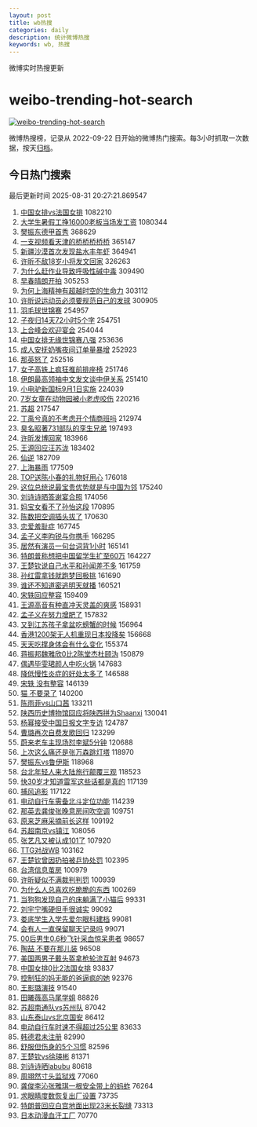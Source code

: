 ```yaml
---
layout: post
title: wb热搜
categories: daily
description: 统计微博热搜
keywords: wb, 热搜
---
```


微博实时热搜更新

# weibo-trending-hot-search

[![weibo-trending-hot-search](https://github.com/ameizi/weibo-trending-hot-search/actions/workflows/ci.yml/badge.svg)](https://github.com/ameizi/weibo-trending-hot-search/actions/workflows/ci.yml)

微博热搜榜，记录从 2022-09-22 日开始的微博热门搜索。每3小时抓取一次数据，按天[归档](./archives)。

## 今日热门搜索

<!-- BEGIN --> 
最后更新时间 2025-08-31 20:27:21.869547 
1. [中国女排vs法国女排](https://s.weibo.com/weibo?q=%E4%B8%AD%E5%9B%BD%E5%A5%B3%E6%8E%92vs%E6%B3%95%E5%9B%BD%E5%A5%B3%E6%8E%92&t=31&band_rank=1&Refer=top) 1082210
1. [大学生暑假工挣16000老板当场发工资](https://s.weibo.com/weibo?q=%23%E5%A4%A7%E5%AD%A6%E7%94%9F%E6%9A%91%E5%81%87%E5%B7%A5%E6%8C%A316000%E8%80%81%E6%9D%BF%E5%BD%93%E5%9C%BA%E5%8F%91%E5%B7%A5%E8%B5%84%23&t=31&band_rank=1&Refer=top) 1080344
1. [樊振东德甲首秀](https://s.weibo.com/weibo?q=%23%E6%A8%8A%E6%8C%AF%E4%B8%9C%E5%BE%B7%E7%94%B2%E9%A6%96%E7%A7%80%23&t=31&band_rank=2&Refer=top) 368629
1. [一支视频看天津的桥桥桥桥桥](https://s.weibo.com/weibo?q=%23%E4%B8%80%E6%94%AF%E8%A7%86%E9%A2%91%E7%9C%8B%E5%A4%A9%E6%B4%A5%E7%9A%84%E6%A1%A5%E6%A1%A5%E6%A1%A5%E6%A1%A5%E6%A1%A5%23&t=31&band_rank=3&Refer=top) 365147
1. [新疆沙漠首次发现盐水丰年虾](https://s.weibo.com/weibo?q=%23%E6%96%B0%E7%96%86%E6%B2%99%E6%BC%A0%E9%A6%96%E6%AC%A1%E5%8F%91%E7%8E%B0%E7%9B%90%E6%B0%B4%E4%B8%B0%E5%B9%B4%E8%99%BE%23&t=31&band_rank=4&Refer=top) 364941
1. [许昕不敌18岁小将发文回家](https://s.weibo.com/weibo?q=%23%E8%AE%B8%E6%98%95%E4%B8%8D%E6%95%8C18%E5%B2%81%E5%B0%8F%E5%B0%86%E5%8F%91%E6%96%87%E5%9B%9E%E5%AE%B6%23&t=31&band_rank=5&Refer=top) 326263
1. [为什么赶作业导致呼吸性碱中毒](https://s.weibo.com/weibo?q=%23%E4%B8%BA%E4%BB%80%E4%B9%88%E8%B5%B6%E4%BD%9C%E4%B8%9A%E5%AF%BC%E8%87%B4%E5%91%BC%E5%90%B8%E6%80%A7%E7%A2%B1%E4%B8%AD%E6%AF%92%23&t=31&band_rank=2&Refer=top) 309490
1. [早春晴朗开拍](https://s.weibo.com/weibo?q=%23%E6%97%A9%E6%98%A5%E6%99%B4%E6%9C%97%E5%BC%80%E6%8B%8D%23&t=31&band_rank=6&Refer=top) 305253
1. [为何上海精神有超越时空的生命力](https://s.weibo.com/weibo?q=%23%E4%B8%BA%E4%BD%95%E4%B8%8A%E6%B5%B7%E7%B2%BE%E7%A5%9E%E6%9C%89%E8%B6%85%E8%B6%8A%E6%97%B6%E7%A9%BA%E7%9A%84%E7%94%9F%E5%91%BD%E5%8A%9B%23&t=31&band_rank=3&Refer=top) 303112
1. [许昕说运动员必须要规范自己的发球](https://s.weibo.com/weibo?q=%23%E8%AE%B8%E6%98%95%E8%AF%B4%E8%BF%90%E5%8A%A8%E5%91%98%E5%BF%85%E9%A1%BB%E8%A6%81%E8%A7%84%E8%8C%83%E8%87%AA%E5%B7%B1%E7%9A%84%E5%8F%91%E7%90%83%23&t=31&band_rank=4&Refer=top) 300905
1. [羽毛球世锦赛](https://s.weibo.com/weibo?q=%E7%BE%BD%E6%AF%9B%E7%90%83%E4%B8%96%E9%94%A6%E8%B5%9B&t=31&band_rank=7&Refer=top) 254957
1. [子夜归14天72小时5个字](https://s.weibo.com/weibo?q=%E5%AD%90%E5%A4%9C%E5%BD%9214%E5%A4%A972%E5%B0%8F%E6%97%B65%E4%B8%AA%E5%AD%97&t=31&band_rank=8&Refer=top) 254751
1. [上合峰会欢迎宴会](https://s.weibo.com/weibo?q=%23%E4%B8%8A%E5%90%88%E5%B3%B0%E4%BC%9A%E6%AC%A2%E8%BF%8E%E5%AE%B4%E4%BC%9A%23&t=31&band_rank=9&Refer=top) 254044
1. [中国女排无缘世锦赛八强](https://s.weibo.com/weibo?q=%23%E4%B8%AD%E5%9B%BD%E5%A5%B3%E6%8E%92%E6%97%A0%E7%BC%98%E4%B8%96%E9%94%A6%E8%B5%9B%E5%85%AB%E5%BC%BA%23&t=31&band_rank=10&Refer=top) 253636
1. [成人安抚奶嘴夜间订单量暴增](https://s.weibo.com/weibo?q=%23%E6%88%90%E4%BA%BA%E5%AE%89%E6%8A%9A%E5%A5%B6%E5%98%B4%E5%A4%9C%E9%97%B4%E8%AE%A2%E5%8D%95%E9%87%8F%E6%9A%B4%E5%A2%9E%23&t=31&band_rank=11&Refer=top) 252923
1. [那英怒了](https://s.weibo.com/weibo?q=%23%E9%82%A3%E8%8B%B1%E6%80%92%E4%BA%86%23&t=31&band_rank=12&Refer=top) 252516
1. [女子高铁上疯狂推前排座椅](https://s.weibo.com/weibo?q=%23%E5%A5%B3%E5%AD%90%E9%AB%98%E9%93%81%E4%B8%8A%E7%96%AF%E7%8B%82%E6%8E%A8%E5%89%8D%E6%8E%92%E5%BA%A7%E6%A4%85%23&t=31&band_rank=13&Refer=top) 251746
1. [伊朗最高领袖中文发文谈中伊关系](https://s.weibo.com/weibo?q=%23%E4%BC%8A%E6%9C%97%E6%9C%80%E9%AB%98%E9%A2%86%E8%A2%96%E4%B8%AD%E6%96%87%E5%8F%91%E6%96%87%E8%B0%88%E4%B8%AD%E4%BC%8A%E5%85%B3%E7%B3%BB%23&t=31&band_rank=14&Refer=top) 251410
1. [小电驴新国标9月1日实施](https://s.weibo.com/weibo?q=%23%E5%B0%8F%E7%94%B5%E9%A9%B4%E6%96%B0%E5%9B%BD%E6%A0%879%E6%9C%881%E6%97%A5%E5%AE%9E%E6%96%BD%23&t=31&band_rank=5&Refer=top) 224039
1. [7岁女童在动物园被小老虎咬伤](https://s.weibo.com/weibo?q=%237%E5%B2%81%E5%A5%B3%E7%AB%A5%E5%9C%A8%E5%8A%A8%E7%89%A9%E5%9B%AD%E8%A2%AB%E5%B0%8F%E8%80%81%E8%99%8E%E5%92%AC%E4%BC%A4%23&t=31&band_rank=15&Refer=top) 220216
1. [苏超](https://s.weibo.com/weibo?q=%E8%8B%8F%E8%B6%85&t=31&band_rank=16&Refer=top) 217547
1. [丁禹兮真的不考虑开个情商班吗](https://s.weibo.com/weibo?q=%E4%B8%81%E7%A6%B9%E5%85%AE%E7%9C%9F%E7%9A%84%E4%B8%8D%E8%80%83%E8%99%91%E5%BC%80%E4%B8%AA%E6%83%85%E5%95%86%E7%8F%AD%E5%90%97&t=31&band_rank=6&Refer=top) 212974
1. [臭名昭著731部队的孪生兄弟](https://s.weibo.com/weibo?q=%23%E8%87%AD%E5%90%8D%E6%98%AD%E8%91%97731%E9%83%A8%E9%98%9F%E7%9A%84%E5%AD%AA%E7%94%9F%E5%85%84%E5%BC%9F%23&t=31&band_rank=17&Refer=top) 197493
1. [许昕发博回家](https://s.weibo.com/weibo?q=%23%E8%AE%B8%E6%98%95%E5%8F%91%E5%8D%9A%E5%9B%9E%E5%AE%B6%23&t=31&band_rank=7&Refer=top) 183966
1. [王源回应汪苏泷](https://s.weibo.com/weibo?q=%23%E7%8E%8B%E6%BA%90%E5%9B%9E%E5%BA%94%E6%B1%AA%E8%8B%8F%E6%B3%B7%23&t=31&band_rank=18&Refer=top) 183402
1. [仙逆](https://s.weibo.com/weibo?q=%E4%BB%99%E9%80%86&t=31&band_rank=19&Refer=top) 182709
1. [上海暴雨](https://s.weibo.com/weibo?q=%E4%B8%8A%E6%B5%B7%E6%9A%B4%E9%9B%A8&t=31&band_rank=8&Refer=top) 177509
1. [TOP送陈小春的礼物好用心](https://s.weibo.com/weibo?q=TOP%E9%80%81%E9%99%88%E5%B0%8F%E6%98%A5%E7%9A%84%E7%A4%BC%E7%89%A9%E5%A5%BD%E7%94%A8%E5%BF%83&t=31&band_rank=9&Refer=top) 176018
1. [这位总统说最宝贵优势就是与中国为邻](https://s.weibo.com/weibo?q=%23%E8%BF%99%E4%BD%8D%E6%80%BB%E7%BB%9F%E8%AF%B4%E6%9C%80%E5%AE%9D%E8%B4%B5%E4%BC%98%E5%8A%BF%E5%B0%B1%E6%98%AF%E4%B8%8E%E4%B8%AD%E5%9B%BD%E4%B8%BA%E9%82%BB%23&t=31&band_rank=10&Refer=top) 175240
1. [刘诗诗晒答谢宴合照](https://s.weibo.com/weibo?q=%E5%88%98%E8%AF%97%E8%AF%97%E6%99%92%E7%AD%94%E8%B0%A2%E5%AE%B4%E5%90%88%E7%85%A7&t=31&band_rank=11&Refer=top) 174056
1. [妈宝女看不了孙怡这段](https://s.weibo.com/weibo?q=%E5%A6%88%E5%AE%9D%E5%A5%B3%E7%9C%8B%E4%B8%8D%E4%BA%86%E5%AD%99%E6%80%A1%E8%BF%99%E6%AE%B5&t=31&band_rank=12&Refer=top) 170895
1. [陈数把空调插头拔了](https://s.weibo.com/weibo?q=%23%E9%99%88%E6%95%B0%E6%8A%8A%E7%A9%BA%E8%B0%83%E6%8F%92%E5%A4%B4%E6%8B%94%E4%BA%86%23&t=31&band_rank=13&Refer=top) 170630
1. [恋爱羞耻症](https://s.weibo.com/weibo?q=%E6%81%8B%E7%88%B1%E7%BE%9E%E8%80%BB%E7%97%87&t=31&band_rank=14&Refer=top) 167745
1. [孟子义李昀锐与你携手](https://s.weibo.com/weibo?q=%23%E5%AD%9F%E5%AD%90%E4%B9%89%E6%9D%8E%E6%98%80%E9%94%90%E4%B8%8E%E4%BD%A0%E6%90%BA%E6%89%8B%23&t=31&band_rank=15&Refer=top) 166295
1. [居然有演员一句台词背1小时](https://s.weibo.com/weibo?q=%23%E5%B1%85%E7%84%B6%E6%9C%89%E6%BC%94%E5%91%98%E4%B8%80%E5%8F%A5%E5%8F%B0%E8%AF%8D%E8%83%8C1%E5%B0%8F%E6%97%B6%23&t=31&band_rank=16&Refer=top) 165141
1. [特朗普称想把中国留学生扩至60万](https://s.weibo.com/weibo?q=%23%E7%89%B9%E6%9C%97%E6%99%AE%E7%A7%B0%E6%83%B3%E6%8A%8A%E4%B8%AD%E5%9B%BD%E7%95%99%E5%AD%A6%E7%94%9F%E6%89%A9%E8%87%B360%E4%B8%87%23&t=31&band_rank=17&Refer=top) 164227
1. [王楚钦说自己水平和孙闻差不多](https://s.weibo.com/weibo?q=%E7%8E%8B%E6%A5%9A%E9%92%A6%E8%AF%B4%E8%87%AA%E5%B7%B1%E6%B0%B4%E5%B9%B3%E5%92%8C%E5%AD%99%E9%97%BB%E5%B7%AE%E4%B8%8D%E5%A4%9A&t=31&band_rank=18&Refer=top) 161759
1. [孙红雷拿钱就跑梦回极挑](https://s.weibo.com/weibo?q=%E5%AD%99%E7%BA%A2%E9%9B%B7%E6%8B%BF%E9%92%B1%E5%B0%B1%E8%B7%91%E6%A2%A6%E5%9B%9E%E6%9E%81%E6%8C%91&t=31&band_rank=19&Refer=top) 161690
1. [谁还不知道密逃明天就播](https://s.weibo.com/weibo?q=%E8%B0%81%E8%BF%98%E4%B8%8D%E7%9F%A5%E9%81%93%E5%AF%86%E9%80%83%E6%98%8E%E5%A4%A9%E5%B0%B1%E6%92%AD&t=31&band_rank=20&Refer=top) 160521
1. [宋轶回应整容](https://s.weibo.com/weibo?q=%E5%AE%8B%E8%BD%B6%E5%9B%9E%E5%BA%94%E6%95%B4%E5%AE%B9&t=31&band_rank=21&Refer=top) 159409
1. [王源高音有种直冲天灵盖的爽感](https://s.weibo.com/weibo?q=%E7%8E%8B%E6%BA%90%E9%AB%98%E9%9F%B3%E6%9C%89%E7%A7%8D%E7%9B%B4%E5%86%B2%E5%A4%A9%E7%81%B5%E7%9B%96%E7%9A%84%E7%88%BD%E6%84%9F&t=31&band_rank=20&Refer=top) 158931
1. [孟子义在努力增肥了](https://s.weibo.com/weibo?q=%23%E5%AD%9F%E5%AD%90%E4%B9%89%E5%9C%A8%E5%8A%AA%E5%8A%9B%E5%A2%9E%E8%82%A5%E4%BA%86%23&t=31&band_rank=22&Refer=top) 157832
1. [又到江苏孩子拿盆吃螃蟹的时候](https://s.weibo.com/weibo?q=%E5%8F%88%E5%88%B0%E6%B1%9F%E8%8B%8F%E5%AD%A9%E5%AD%90%E6%8B%BF%E7%9B%86%E5%90%83%E8%9E%83%E8%9F%B9%E7%9A%84%E6%97%B6%E5%80%99&t=31&band_rank=23&Refer=top) 156964
1. [香港1200架无人机重现日本投降矣](https://s.weibo.com/weibo?q=%23%E9%A6%99%E6%B8%AF1200%E6%9E%B6%E6%97%A0%E4%BA%BA%E6%9C%BA%E9%87%8D%E7%8E%B0%E6%97%A5%E6%9C%AC%E6%8A%95%E9%99%8D%E7%9F%A3%23&t=31&band_rank=24&Refer=top) 156668
1. [天天吃撑身体会有什么变化](https://s.weibo.com/weibo?q=%E5%A4%A9%E5%A4%A9%E5%90%83%E6%92%91%E8%BA%AB%E4%BD%93%E4%BC%9A%E6%9C%89%E4%BB%80%E4%B9%88%E5%8F%98%E5%8C%96&t=31&band_rank=22&Refer=top) 155374
1. [蒋振邦魏雅欣0比2陈堂杰杜颐沩](https://s.weibo.com/weibo?q=%23%E8%92%8B%E6%8C%AF%E9%82%A6%E9%AD%8F%E9%9B%85%E6%AC%A30%E6%AF%942%E9%99%88%E5%A0%82%E6%9D%B0%E6%9D%9C%E9%A2%90%E6%B2%A9%23&t=31&band_rank=23&Refer=top) 150879
1. [偶遇毕雯珺颜人中吃火锅](https://s.weibo.com/weibo?q=%23%E5%81%B6%E9%81%87%E6%AF%95%E9%9B%AF%E7%8F%BA%E9%A2%9C%E4%BA%BA%E4%B8%AD%E5%90%83%E7%81%AB%E9%94%85%23&t=31&band_rank=24&Refer=top) 147683
1. [降低慢性炎症的好处太多了](https://s.weibo.com/weibo?q=%23%E9%99%8D%E4%BD%8E%E6%85%A2%E6%80%A7%E7%82%8E%E7%97%87%E7%9A%84%E5%A5%BD%E5%A4%84%E5%A4%AA%E5%A4%9A%E4%BA%86%23&t=31&band_rank=25&Refer=top) 146588
1. [宋轶 没有整容](https://s.weibo.com/weibo?q=%E5%AE%8B%E8%BD%B6%20%E6%B2%A1%E6%9C%89%E6%95%B4%E5%AE%B9&t=31&band_rank=26&Refer=top) 146139
1. [猫 不要录了](https://s.weibo.com/weibo?q=%E7%8C%AB%20%E4%B8%8D%E8%A6%81%E5%BD%95%E4%BA%86&t=31&band_rank=27&Refer=top) 140200
1. [陈雨菲vs山口茜](https://s.weibo.com/weibo?q=%23%E9%99%88%E9%9B%A8%E8%8F%B2vs%E5%B1%B1%E5%8F%A3%E8%8C%9C%23&t=31&band_rank=25&Refer=top) 133211
1. [陕西历史博物馆回应将陕西拼为Shaanxi](https://s.weibo.com/weibo?q=%23%E9%99%95%E8%A5%BF%E5%8E%86%E5%8F%B2%E5%8D%9A%E7%89%A9%E9%A6%86%E5%9B%9E%E5%BA%94%E5%B0%86%E9%99%95%E8%A5%BF%E6%8B%BC%E4%B8%BAShaanxi%23&t=31&band_rank=28&Refer=top) 130041
1. [杨幂接受中国日报文字专访](https://s.weibo.com/weibo?q=%23%E6%9D%A8%E5%B9%82%E6%8E%A5%E5%8F%97%E4%B8%AD%E5%9B%BD%E6%97%A5%E6%8A%A5%E6%96%87%E5%AD%97%E4%B8%93%E8%AE%BF%23&t=31&band_rank=27&Refer=top) 124787
1. [曹璐再次自费发歌回归](https://s.weibo.com/weibo?q=%E6%9B%B9%E7%92%90%E5%86%8D%E6%AC%A1%E8%87%AA%E8%B4%B9%E5%8F%91%E6%AD%8C%E5%9B%9E%E5%BD%92&t=31&band_rank=28&Refer=top) 123299
1. [蔚来老车主现场怼李斌5分钟](https://s.weibo.com/weibo?q=%23%E8%94%9A%E6%9D%A5%E8%80%81%E8%BD%A6%E4%B8%BB%E7%8E%B0%E5%9C%BA%E6%80%BC%E6%9D%8E%E6%96%8C5%E5%88%86%E9%92%9F%23&t=31&band_rank=29&Refer=top) 120688
1. [上次这么痛还是张万森跳灯塔](https://s.weibo.com/weibo?q=%E4%B8%8A%E6%AC%A1%E8%BF%99%E4%B9%88%E7%97%9B%E8%BF%98%E6%98%AF%E5%BC%A0%E4%B8%87%E6%A3%AE%E8%B7%B3%E7%81%AF%E5%A1%94&t=31&band_rank=30&Refer=top) 118970
1. [樊振东vs鲁伊斯](https://s.weibo.com/weibo?q=%23%E6%A8%8A%E6%8C%AF%E4%B8%9Cvs%E9%B2%81%E4%BC%8A%E6%96%AF%23&t=31&band_rank=31&Refer=top) 118968
1. [台北年轻人来大陆旅行颠覆三观](https://s.weibo.com/weibo?q=%E5%8F%B0%E5%8C%97%E5%B9%B4%E8%BD%BB%E4%BA%BA%E6%9D%A5%E5%A4%A7%E9%99%86%E6%97%85%E8%A1%8C%E9%A2%A0%E8%A6%86%E4%B8%89%E8%A7%82&t=31&band_rank=32&Refer=top) 118523
1. [快30岁才知道雷军这些话都是真的](https://s.weibo.com/weibo?q=%E5%BF%AB30%E5%B2%81%E6%89%8D%E7%9F%A5%E9%81%93%E9%9B%B7%E5%86%9B%E8%BF%99%E4%BA%9B%E8%AF%9D%E9%83%BD%E6%98%AF%E7%9C%9F%E7%9A%84&t=31&band_rank=31&Refer=top) 117139
1. [捕风追影](https://s.weibo.com/weibo?q=%E6%8D%95%E9%A3%8E%E8%BF%BD%E5%BD%B1&t=31&band_rank=30&Refer=top) 117122
1. [电动自行车需备北斗定位功能](https://s.weibo.com/weibo?q=%23%E7%94%B5%E5%8A%A8%E8%87%AA%E8%A1%8C%E8%BD%A6%E9%9C%80%E5%A4%87%E5%8C%97%E6%96%97%E5%AE%9A%E4%BD%8D%E5%8A%9F%E8%83%BD%23&t=31&band_rank=35&Refer=top) 114239
1. [那英去龚俊张晚意房间吹空调](https://s.weibo.com/weibo?q=%23%E9%82%A3%E8%8B%B1%E5%8E%BB%E9%BE%9A%E4%BF%8A%E5%BC%A0%E6%99%9A%E6%84%8F%E6%88%BF%E9%97%B4%E5%90%B9%E7%A9%BA%E8%B0%83%23&t=31&band_rank=32&Refer=top) 109751
1. [原来芝麻采摘前长这样](https://s.weibo.com/weibo?q=%E5%8E%9F%E6%9D%A5%E8%8A%9D%E9%BA%BB%E9%87%87%E6%91%98%E5%89%8D%E9%95%BF%E8%BF%99%E6%A0%B7&t=31&band_rank=33&Refer=top) 109192
1. [苏超南京vs镇江](https://s.weibo.com/weibo?q=%23%E8%8B%8F%E8%B6%85%E5%8D%97%E4%BA%ACvs%E9%95%87%E6%B1%9F%23&t=31&band_rank=37&Refer=top) 108056
1. [张艺凡又被认成101了](https://s.weibo.com/weibo?q=%E5%BC%A0%E8%89%BA%E5%87%A1%E5%8F%88%E8%A2%AB%E8%AE%A4%E6%88%90101%E4%BA%86&t=31&band_rank=34&Refer=top) 107920
1. [TTG对战WB](https://s.weibo.com/weibo?q=%23TTG%E5%AF%B9%E6%88%98WB%23&t=31&band_rank=38&Refer=top) 103162
1. [王楚钦曾因扔拍被乒协处罚](https://s.weibo.com/weibo?q=%23%E7%8E%8B%E6%A5%9A%E9%92%A6%E6%9B%BE%E5%9B%A0%E6%89%94%E6%8B%8D%E8%A2%AB%E4%B9%92%E5%8D%8F%E5%A4%84%E7%BD%9A%23&t=31&band_rank=35&Refer=top) 102395
1. [台湾信息茧房](https://s.weibo.com/weibo?q=%E5%8F%B0%E6%B9%BE%E4%BF%A1%E6%81%AF%E8%8C%A7%E6%88%BF&t=31&band_rank=36&Refer=top) 100979
1. [许昕疑似不满裁判判罚](https://s.weibo.com/weibo?q=%23%E8%AE%B8%E6%98%95%E7%96%91%E4%BC%BC%E4%B8%8D%E6%BB%A1%E8%A3%81%E5%88%A4%E5%88%A4%E7%BD%9A%23&t=31&band_rank=37&Refer=top) 100939
1. [为什么人总喜欢吃脆脆的东西](https://s.weibo.com/weibo?q=%E4%B8%BA%E4%BB%80%E4%B9%88%E4%BA%BA%E6%80%BB%E5%96%9C%E6%AC%A2%E5%90%83%E8%84%86%E8%84%86%E7%9A%84%E4%B8%9C%E8%A5%BF&t=31&band_rank=38&Refer=top) 100269
1. [当狗狗发现自己的床躺满了小猫后](https://s.weibo.com/weibo?q=%23%E5%BD%93%E7%8B%97%E7%8B%97%E5%8F%91%E7%8E%B0%E8%87%AA%E5%B7%B1%E7%9A%84%E5%BA%8A%E8%BA%BA%E6%BB%A1%E4%BA%86%E5%B0%8F%E7%8C%AB%E5%90%8E%23&t=31&band_rank=39&Refer=top) 99331
1. [刘宇宁嘴硬但手很诚实](https://s.weibo.com/weibo?q=%E5%88%98%E5%AE%87%E5%AE%81%E5%98%B4%E7%A1%AC%E4%BD%86%E6%89%8B%E5%BE%88%E8%AF%9A%E5%AE%9E&t=31&band_rank=40&Refer=top) 99092
1. [娄底学生入学先爱尔眼科建档](https://s.weibo.com/weibo?q=%E5%A8%84%E5%BA%95%E5%AD%A6%E7%94%9F%E5%85%A5%E5%AD%A6%E5%85%88%E7%88%B1%E5%B0%94%E7%9C%BC%E7%A7%91%E5%BB%BA%E6%A1%A3&t=31&band_rank=41&Refer=top) 99081
1. [会有人一直保留聊天记录吗](https://s.weibo.com/weibo?q=%E4%BC%9A%E6%9C%89%E4%BA%BA%E4%B8%80%E7%9B%B4%E4%BF%9D%E7%95%99%E8%81%8A%E5%A4%A9%E8%AE%B0%E5%BD%95%E5%90%97&t=31&band_rank=42&Refer=top) 99071
1. [00后男生0.6秒飞针采血惊呆患者](https://s.weibo.com/weibo?q=%2300%E5%90%8E%E7%94%B7%E7%94%9F0.6%E7%A7%92%E9%A3%9E%E9%92%88%E9%87%87%E8%A1%80%E6%83%8A%E5%91%86%E6%82%A3%E8%80%85%23&t=31&band_rank=43&Refer=top) 98657
1. [陶喆 不要在那儿装](https://s.weibo.com/weibo?q=%E9%99%B6%E5%96%86%20%E4%B8%8D%E8%A6%81%E5%9C%A8%E9%82%A3%E5%84%BF%E8%A3%85&t=31&band_rank=39&Refer=top) 96508
1. [美国两男子戴头盔拿枪轮流互射](https://s.weibo.com/weibo?q=%23%E7%BE%8E%E5%9B%BD%E4%B8%A4%E7%94%B7%E5%AD%90%E6%88%B4%E5%A4%B4%E7%9B%94%E6%8B%BF%E6%9E%AA%E8%BD%AE%E6%B5%81%E4%BA%92%E5%B0%84%23&t=31&band_rank=40&Refer=top) 94673
1. [中国女排0比2法国女排](https://s.weibo.com/weibo?q=%23%E4%B8%AD%E5%9B%BD%E5%A5%B3%E6%8E%920%E6%AF%942%E6%B3%95%E5%9B%BD%E5%A5%B3%E6%8E%92%23&t=31&band_rank=41&Refer=top) 93837
1. [控制狂的妈无能的爸逼疯的她](https://s.weibo.com/weibo?q=%E6%8E%A7%E5%88%B6%E7%8B%82%E7%9A%84%E5%A6%88%E6%97%A0%E8%83%BD%E7%9A%84%E7%88%B8%E9%80%BC%E7%96%AF%E7%9A%84%E5%A5%B9&t=31&band_rank=42&Refer=top) 92376
1. [王影璐演技](https://s.weibo.com/weibo?q=%23%E7%8E%8B%E5%BD%B1%E7%92%90%E6%BC%94%E6%8A%80%23&t=31&band_rank=44&Refer=top) 91540
1. [田曦薇高马尾学姐](https://s.weibo.com/weibo?q=%23%E7%94%B0%E6%9B%A6%E8%96%87%E9%AB%98%E9%A9%AC%E5%B0%BE%E5%AD%A6%E5%A7%90%23&t=31&band_rank=45&Refer=top) 88826
1. [苏超南通队vs苏州队](https://s.weibo.com/weibo?q=%23%E8%8B%8F%E8%B6%85%E5%8D%97%E9%80%9A%E9%98%9Fvs%E8%8B%8F%E5%B7%9E%E9%98%9F%23&t=31&band_rank=43&Refer=top) 87042
1. [山东泰山vs北京国安](https://s.weibo.com/weibo?q=%23%E5%B1%B1%E4%B8%9C%E6%B3%B0%E5%B1%B1vs%E5%8C%97%E4%BA%AC%E5%9B%BD%E5%AE%89%23&t=31&band_rank=44&Refer=top) 86412
1. [电动自行车时速不得超过25公里](https://s.weibo.com/weibo?q=%23%E7%94%B5%E5%8A%A8%E8%87%AA%E8%A1%8C%E8%BD%A6%E6%97%B6%E9%80%9F%E4%B8%8D%E5%BE%97%E8%B6%85%E8%BF%8725%E5%85%AC%E9%87%8C%23&t=31&band_rank=45&Refer=top) 83633
1. [韩德君未注册](https://s.weibo.com/weibo?q=%E9%9F%A9%E5%BE%B7%E5%90%9B%E6%9C%AA%E6%B3%A8%E5%86%8C&t=31&band_rank=46&Refer=top) 82990
1. [舒服但伤身的5个习惯](https://s.weibo.com/weibo?q=%23%E8%88%92%E6%9C%8D%E4%BD%86%E4%BC%A4%E8%BA%AB%E7%9A%845%E4%B8%AA%E4%B9%A0%E6%83%AF%23&t=31&band_rank=46&Refer=top) 82596
1. [王楚钦vs徐瑛彬](https://s.weibo.com/weibo?q=%23%E7%8E%8B%E6%A5%9A%E9%92%A6vs%E5%BE%90%E7%91%9B%E5%BD%AC%23&t=31&band_rank=47&Refer=top) 81371
1. [刘诗诗晒labubu](https://s.weibo.com/weibo?q=%23%E5%88%98%E8%AF%97%E8%AF%97%E6%99%92labubu%23&t=31&band_rank=47&Refer=top) 80618
1. [周翊然寸头监狱戏](https://s.weibo.com/weibo?q=%E5%91%A8%E7%BF%8A%E7%84%B6%E5%AF%B8%E5%A4%B4%E7%9B%91%E7%8B%B1%E6%88%8F&t=31&band_rank=49&Refer=top) 77060
1. [龚俊李沁张雅琪一根安全带上的蚂蚱](https://s.weibo.com/weibo?q=%E9%BE%9A%E4%BF%8A%E6%9D%8E%E6%B2%81%E5%BC%A0%E9%9B%85%E7%90%AA%E4%B8%80%E6%A0%B9%E5%AE%89%E5%85%A8%E5%B8%A6%E4%B8%8A%E7%9A%84%E8%9A%82%E8%9A%B1&t=31&band_rank=50&Refer=top) 76264
1. [求眼睛度数恢复出厂设置](https://s.weibo.com/weibo?q=%E6%B1%82%E7%9C%BC%E7%9D%9B%E5%BA%A6%E6%95%B0%E6%81%A2%E5%A4%8D%E5%87%BA%E5%8E%82%E8%AE%BE%E7%BD%AE&t=31&band_rank=48&Refer=top) 73735
1. [特朗普回应白宫地面出现23米长裂缝](https://s.weibo.com/weibo?q=%23%E7%89%B9%E6%9C%97%E6%99%AE%E5%9B%9E%E5%BA%94%E7%99%BD%E5%AE%AB%E5%9C%B0%E9%9D%A2%E5%87%BA%E7%8E%B023%E7%B1%B3%E9%95%BF%E8%A3%82%E7%BC%9D%23&t=31&band_rank=49&Refer=top) 73313
1. [日本动漫血汗工厂](https://s.weibo.com/weibo?q=%E6%97%A5%E6%9C%AC%E5%8A%A8%E6%BC%AB%E8%A1%80%E6%B1%97%E5%B7%A5%E5%8E%82&t=31&band_rank=50&Refer=top) 70770
<!-- END -->
